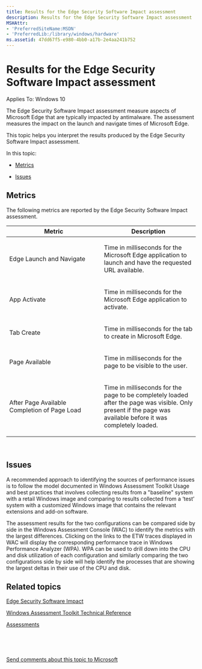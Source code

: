 ```yaml
---
title: Results for the Edge Security Software Impact assessment
description: Results for the Edge Security Software Impact assessment
MSHAttr:
- 'PreferredSiteName:MSDN'
- 'PreferredLib:/library/windows/hardware'
ms.assetid: 47dd67f5-e980-4bb0-a17b-2e4aa241b752
---
```


# Results for the Edge Security Software Impact assessment


Applies To: Windows 10

The Edge Security Software Impact assessment measure aspects of Microsoft Edge that are typically impacted by antimalware. The assessment measures the impact on the launch and navigate times of Microsoft Edge.

This topic helps you interpret the results produced by the Edge Security Software Impact assessment.

In this topic:

-   [Metrics](#metrics)

-   [Issues](#issues)

## Metrics


The following metrics are reported by the Edge Security Software Impact assessment.

<table>
<colgroup>
<col width="50%" />
<col width="50%" />
</colgroup>
<thead>
<tr class="header">
<th>Metric</th>
<th>Description</th>
</tr>
</thead>
<tbody>
<tr class="odd">
<td><p>Edge Launch and Navigate</p></td>
<td><p>Time in milliseconds for the Microsoft Edge application to launch and have the requested URL available.</p></td>
</tr>
<tr class="even">
<td><p>App Activate</p></td>
<td><p>Time in milliseconds for the Microsoft Edge application to activate.</p></td>
</tr>
<tr class="odd">
<td><p>Tab Create</p></td>
<td><p>Time in milliseconds for the tab to create in Microsoft Edge.</p></td>
</tr>
<tr class="even">
<td><p>Page Available</p></td>
<td><p>Time in milliseconds for the page to be visible to the user.</p></td>
</tr>
<tr class="odd">
<td><p>After Page Available Completion of Page Load</p></td>
<td><p>Time in milliseconds for the page to be completely loaded after the page was visible. Only present if the page was available before it was completely loaded.</p></td>
</tr>
</tbody>
</table>

 

## Issues


A recommended approach to identifying the sources of performance issues is to follow the model documented in Windows Assessment Toolkit Usage and best practices that involves collecting results from a "baseline" system with a retail Windows image and comparing to results collected from a ‘test’ system with a customized Windows image that contains the relevant extensions and add-on software.

The assessment results for the two configurations can be compared side by side in the Windows Assessment Console (WAC) to identify the metrics with the largest differences. Clicking on the links to the ETW traces displayed in WAC will display the corresponding performance trace in Windows Performance Analyzer (WPA). WPA can be used to drill down into the CPU and disk utilization of each configuration and similarly comparing the two configurations side by side will help identify the processes that are showing the largest deltas in their use of the CPU and disk.

## Related topics


[Edge Security Software Impact](edge-security-software-impact.md)

[Windows Assessment Toolkit Technical Reference](windows-assessment-toolkit-technical-reference.md)

[Assessments](assessments.md)

 

 

[Send comments about this topic to Microsoft](mailto:wsddocfb@microsoft.com?subject=Documentation%20feedback%20%5Bp_assessments\p_assessments%5D:%20Results%20for%20the%20Edge%20Security%20Software%20Impact%20assessment%20%20RELEASE:%20%285/3/2016%29&body=%0A%0APRIVACY%20STATEMENT%0A%0AWe%20use%20your%20feedback%20to%20improve%20the%20documentation.%20We%20don't%20use%20your%20email%20address%20for%20any%20other%20purpose,%20and%20we'll%20remove%20your%20email%20address%20from%20our%20system%20after%20the%20issue%20that%20you're%20reporting%20is%20fixed.%20While%20we're%20working%20to%20fix%20this%20issue,%20we%20might%20send%20you%20an%20email%20message%20to%20ask%20for%20more%20info.%20Later,%20we%20might%20also%20send%20you%20an%20email%20message%20to%20let%20you%20know%20that%20we've%20addressed%20your%20feedback.%0A%0AFor%20more%20info%20about%20Microsoft's%20privacy%20policy,%20see%20http://privacy.microsoft.com/default.aspx. "Send comments about this topic to Microsoft")





